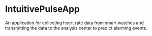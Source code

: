 # IntuitivePulseApp
An application for collecting heart rate data from smart watches and transmitting the data to the analysis center to predict alarming events.
